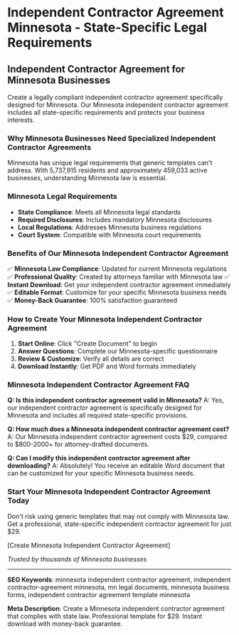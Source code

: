 # Independent Contractor Agreement Minnesota - State-Specific Legal Requirements

## Independent Contractor Agreement for Minnesota Businesses

Create a legally compliant independent contractor agreement specifically designed for Minnesota. Our Minnesota independent contractor agreement includes all state-specific requirements and protects your business interests.

### Why Minnesota Businesses Need Specialized Independent Contractor Agreements

Minnesota has unique legal requirements that generic templates can't address. With 5,737,915 residents and approximately 459,033 active businesses, understanding Minnesota law is essential.

### Minnesota Legal Requirements

- **State Compliance**: Meets all Minnesota legal standards
- **Required Disclosures**: Includes mandatory Minnesota disclosures
- **Local Regulations**: Addresses Minnesota business regulations
- **Court System**: Compatible with Minnesota court requirements

### Benefits of Our Minnesota Independent Contractor Agreement

✅ **Minnesota Law Compliance**: Updated for current Minnesota regulations
✅ **Professional Quality**: Created by attorneys familiar with Minnesota law
✅ **Instant Download**: Get your independent contractor agreement immediately
✅ **Editable Format**: Customize for your specific Minnesota business needs
✅ **Money-Back Guarantee**: 100% satisfaction guaranteed

### How to Create Your Minnesota Independent Contractor Agreement

1. **Start Online**: Click "Create Document" to begin
2. **Answer Questions**: Complete our Minnesota-specific questionnaire
3. **Review & Customize**: Verify all details are correct
4. **Download Instantly**: Get PDF and Word formats immediately

### Minnesota Independent Contractor Agreement FAQ

**Q: Is this independent contractor agreement valid in Minnesota?**
A: Yes, our independent contractor agreement is specifically designed for Minnesota and includes all required state-specific provisions.

**Q: How much does a Minnesota independent contractor agreement cost?**
A: Our Minnesota independent contractor agreement costs $29, compared to $800-2000+ for attorney-drafted documents.

**Q: Can I modify this independent contractor agreement after downloading?**
A: Absolutely! You receive an editable Word document that can be customized for your specific Minnesota business needs.

### Start Your Minnesota Independent Contractor Agreement Today

Don't risk using generic templates that may not comply with Minnesota law. Get a professional, state-specific independent contractor agreement for just $29.

[Create Minnesota Independent Contractor Agreement]

*Trusted by thousands of Minnesota businesses*

---

**SEO Keywords**: minnesota independent contractor agreement, independent contractor-agreement minnesota, mn legal documents, minnesota business forms, independent contractor agreement template minnesota

**Meta Description**: Create a Minnesota independent contractor agreement that complies with state law. Professional template for $29. Instant download with money-back guarantee.
